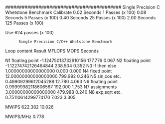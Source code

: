 ##########################################
Single Precision C Whetstone Benchmark 
Calibrate
       0.02 Seconds          1   Passes (x 100)
       0.08 Seconds          5   Passes (x 100)
       0.40 Seconds         25   Passes (x 100)
       2.00 Seconds        125   Passes (x 100)

Use 624  passes (x 100)

          Single Precision C/C++ Whetstone Benchmark

Loop content                  Result              MFLOPS      MOPS   Seconds

N1 floating point     -1.12475013732910156       177.776              0.067
N2 floating point     -1.12274742126464844       238.504              0.352
N3 if then else        1.00000000000000000                   0.000    0.000
N4 fixed point        12.00000000000000000                 799.992    0.246
N5 sin,cos etc.        0.49909299612045288                  12.780    4.063
N6 floating point      0.99999982118606567       192.000              1.753
N7 assignments         3.00000000000000000                 479.988    0.240
N8 exp,sqrt etc.       0.75110614299774170                   7.023    3.305

MWIPS                                            622.382             10.026


MWIPS/MHz                                          0.778
